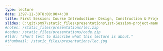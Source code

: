 ```yaml
---
type: lecture
date: 1397-11-30T8:00:00+4:30
title: First Session: Course Introduction- Design, Construction & Project Management
slides: C:\git\pm97\static_files\presentations\1st-Session-project-management.pdf
#notes: /static_files/presentations/lec.zip
#codes: /static_files/presentations/code.zip
#tldr: "Short text to discribe what this lecture is about."
#thumbnail: /static_files/presentations/lec.jpg
---
```

